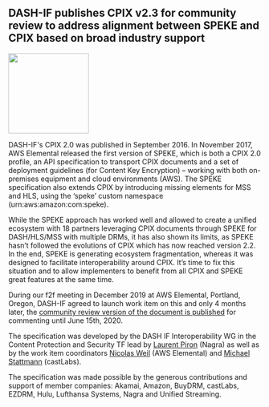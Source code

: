 ## DASH-IF publishes CPIX v2.3 for community review to address alignment between SPEKE and CPIX based on broad industry support 

<a href="https://dashif.org/guidelines/#dash-if-technical-specification-live-media-ingest" target="_blank" rel="noopener noreferrer"><img height="160px"  src="https://dashif-documents.azurewebsites.net/Cpix/community-review/Diagrams/DocumentKeyStructure.png" alt="" /></a>

DASH-IF's CPIX 2.0 was published in September 2016. In November 2017, AWS Elemental released the first version of SPEKE, which is both a CPIX 2.0 profile, an API specification to transport CPIX documents and a set of deployment guidelines (for Content Key Encryption) – working with both on-premises equipment and cloud environments (AWS). The SPEKE specification also extends CPIX by introducing missing elements for MSS and HLS, using the ‘speke’ custom namespace (urn:aws:amazon:com:speke).

While the SPEKE approach has worked well and allowed to create a unified ecosystem with 18 partners leveraging CPIX documents through SPEKE for DASH/HLS/MSS with multiple DRMs, it has also shown its limits, as SPEKE hasn’t followed the evolutions of CPIX which has now reached version 2.2. In the end, SPEKE is generating ecosystem fragmentation, whereas it was designed to facilitate interoperability around CPIX. It’s time to fix this situation and to allow implementers to benefit from all CPIX and SPEKE great features at the same time.

During our f2f meeting in December 2019 at AWS Elemental, Portland, Oregon, DASH-IF agreed to launch work item on this and only 4 months later, the <a href="https://dashif.org/guidelines/#speke-cpix-alignment">community review version of the document is published</a> for commenting until June 15th, 2020.

The specification was developed by the DASH IF Interoperability WG in the Content Protection and Security TF lead by <a href="https://www.linkedin.com/in/laurentpiron/">Laurent Piron</a> (Nagra) as well as by the work item coordinators <a href="https://www.linkedin.com/in/nicolasweil/">Nicolas Weil</a> (AWS Elemental) and <a href="https://www.linkedin.com/in/michael-stattmann-a22719/">Michael Stattmann</a> (castLabs). 

The specification was made possible by the generous contributions and support of member companies: Akamai, Amazon, BuyDRM, castLabs,	EZDRM, Hulu, Lufthansa Systems, Nagra	and Unified Streaming.

